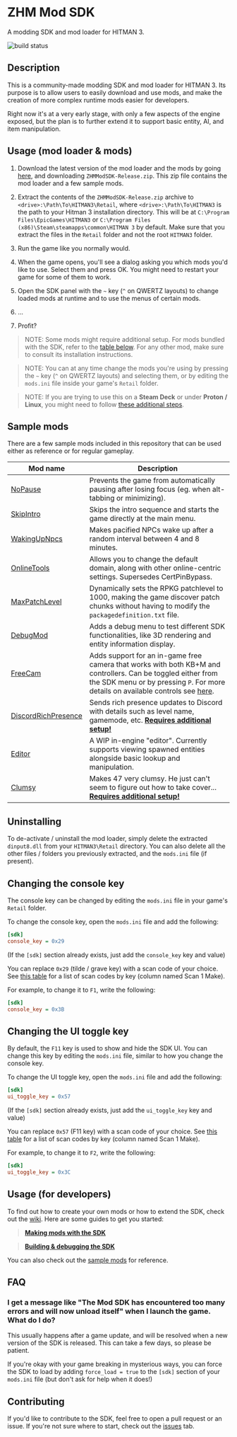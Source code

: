 # ZHM Mod SDK

A modding SDK and mod loader for HITMAN 3.

![build status](https://github.com/OrfeasZ/ZHMModSDK/workflows/Build/badge.svg)

## Description

This is a community-made modding SDK and mod loader for HITMAN 3. Its purpose is to allow users to easily download and
use mods, and make the creation of more complex runtime mods easier for developers.

Right now it's at a very early stage, with only a few aspects of the engine exposed, but the plan is to further extend
it to support basic entity, AI, and item manipulation.

## Usage (mod loader & mods)

1. Download the latest version of the mod loader and the mods by
   going [here](https://github.com/OrfeasZ/ZHMModSDK/releases/latest), and downloading `ZHMModSDK-Release.zip`. This zip
   file contains the mod loader and a few sample mods.

2. Extract the contents of the `ZHMModSDK-Release.zip` archive to `<drive>:\Path\To\HITMAN3\Retail`, where
   `<drive>:\Path\To\HITMAN3` is the path to your Hitman 3 installation directory. This will be at
   `C:\Program Files\EpicGames\HITMAN3` or `C:\Program Files (x86)\Steam\steamapps\common\HITMAN 3` by default. Make
   sure that you extract the files in the `Retail` folder and not the root `HITMAN3` folder.

3. Run the game like you normally would.

4. When the game opens, you'll see a dialog asking you which mods you'd like to use. Select them and press OK. You might
   need to restart your game for some of them to work.

5. Open the SDK panel with the `~` key (`^` on QWERTZ layouts) to change loaded mods at runtime and to use the menus of
   certain mods.

6. ...

7. Profit?

> NOTE: Some mods might require additional setup. For mods bundled with the SDK, refer to
> the [table below](#sample-mods). For any other mod, make sure to consult its installation instructions.

> NOTE: You can at any time change the mods you're using by pressing the `~` key (`^` on QWERTZ layouts) and selecting
> them, or by editing the `mods.ini` file inside your game's `Retail` folder.

> NOTE: If you are trying to use this on a **Steam Deck** or under **Proton / Linux**, you might need to
> follow [these additional steps](/INSTALL-deck.md).

## Sample mods

There are a few sample mods included in this repository that can be used either as reference or for regular gameplay.

| Mod name                                         | Description                                                                                                                                                                                                      |
|--------------------------------------------------|------------------------------------------------------------------------------------------------------------------------------------------------------------------------------------------------------------------|
| [NoPause](/Mods/NoPause)                         | Prevents the game from automatically pausing after losing focus (eg. when alt-tabbing or minimizing).                                                                                                            |
| [SkipIntro](/Mods/SkipIntro)                     | Skips the intro sequence and starts the game directly at the main menu.                                                                                                                                          |
| [WakingUpNpcs](/Mods/WakingUpNpcs)               | Makes pacified NPCs wake up after a random interval between 4 and 8 minutes.                                                                                                                                     |
| [OnlineTools](/Mods/OnlineTools)                 | Allows you to change the default domain, along with other online-centric settings. Supersedes CertPinBypass.                                                                                                     |
| [MaxPatchLevel](/Mods/MaxPatchLevel)             | Dynamically sets the RPKG patchlevel to 1000, making the game discover patch chunks without having to modify the `packagedefinition.txt` file.                                                                   |
| [DebugMod](/Mods/DebugMod)                       | Adds a debug menu to test different SDK functionalities, like 3D rendering and entity information display.                                                                                                       |
| [FreeCam](/Mods/FreeCam)                         | Adds support for an in-game free camera that works with both KB+M and controllers. Can be toggled either from the SDK menu or by pressing `P`. For more details on available controls see [here](/Mods/FreeCam). |
| [DiscordRichPresence](/Mods/DiscordRichPresence) | Sends rich presence updates to Discord with details such as level name, gamemode, etc. **[Requires additional setup!](/Mods/DiscordRichPresence)**                                                               |
| [Editor](/Mods/Editor)                           | A WIP in-engine "editor". Currently supports viewing spawned entities alongside basic lookup and manipulation.                                                                                                   |
| [Clumsy](/Mods/Clumsy)                           | Makes 47 very clumsy. He just can't seem to figure out how to take cover... **[Requires additional setup!](/Mods/Clumsy)**                                                                                       |

## Uninstalling

To de-activate / uninstall the mod loader, simply delete the extracted `dinput8.dll` from your `HITMAN3\Retail`
directory. You can also
delete all the other files / folders you previously extracted, and the `mods.ini` file (if present).

## Changing the console key

The console key can be changed by editing the `mods.ini` file in your game's `Retail` folder.

To change the console key, open the `mods.ini` file and add the following:

```ini
[sdk]
console_key = 0x29
```

(If the `[sdk]` section already exists, just add the `console_key` key and value)

You can replace `0x29` (tilde / grave key) with a scan code of your choice.
See [this table](https://learn.microsoft.com/en-us/windows/win32/inputdev/about-keyboard-input#scan-codes) for a list of
scan codes by key (column named Scan 1 Make).

For example, to change it to `F1`, write the following:

```ini
[sdk]
console_key = 0x3B
```

## Changing the UI toggle key

By default, the `F11` key is used to show and hide the SDK UI. You can change this key by editing the `mods.ini` file,
similar to how you change the console key.

To change the UI toggle key, open the `mods.ini` file and add the following:

```ini
[sdk]
ui_toggle_key = 0x57
```

(If the `[sdk]` section already exists, just add the `ui_toggle_key` key and value)

You can replace `0x57` (F11 key) with a scan code of your choice.
See [this table](https://learn.microsoft.com/en-us/windows/win32/inputdev/about-keyboard-input#scan-codes) for a list of
scan codes by key (column named Scan 1 Make).

For example, to change it to `F2`, write the following:

```ini
[sdk]
ui_toggle_key = 0x3C
```

## Usage (for developers)

To find out how to create your own mods or how to extend the SDK, check out
the [wiki](https://github.com/OrfeasZ/ZHMModSDK/wiki). Here are some guides to get you started:

> [**Making mods with the SDK**](https://github.com/OrfeasZ/ZHMModSDK/wiki/Making-mods-with-the-SDK)

> [**Building & debugging the SDK**](https://github.com/OrfeasZ/ZHMModSDK/wiki/Building-&-debugging-the-SDK)

You can also check out the [sample mods](/Mods) for reference.

## FAQ

### I get a message like "The Mod SDK has encountered too many errors and will now unload itself" when I launch the game. What do I do?

This usually happens after a game update, and will be resolved when a new version of the SDK is released. This can take
a few days, so please be patient.

If you're okay with your game breaking in mysterious ways, you can force the SDK to load by adding `force_load = true`
to the `[sdk]` section of your `mods.ini` file (but don't ask for help when it does!)

## Contributing

If you'd like to contribute to the SDK, feel free to open a pull request or an issue. If you're not sure where to start,
check out the [issues](https://github.com/OrfeasZ/ZHMModSDK/issues) tab.
